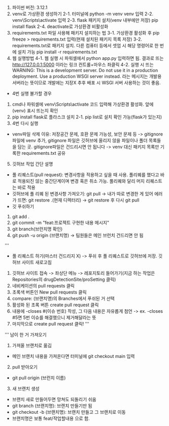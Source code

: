 1. 파이썬 버전: 3.12.1
2. venv로 가상환경 생성하기
   2-1. 터미널에 python -m venv venv 입력
   2-2. venv\Scripts\activate 입력
   2-3. flask 패키지 설치(venv 내부에만 저장) pip install flask
   2-4. deactivate로 가상환경 비활성화
3. requirements.txt 파일 사용해 패키지 설치하는 법
   3-1. 가상환경 활성화 후 pip freeze > requirements.txt 입력(현재 설치된 패키지 목록 저장)
   3-2. requirements.txt로 패키지 설치. 다른 컴퓨터 등에서 셋업 시 해당 명령어로 한 번에 설치 가능 pip install -r requirements.txt
4. 웹 실행방법
   4-1. 웹 실행 시 파워셀에서 python app.py 입력하면 됨. 결과로 뜨는 http://127.0.0.1:5000 이라는 링크 컨트롤+마우스 좌클릭
   4-2. 실행 시 뜨는
   WARNING: This is a development server.
   Do not use it in a production deployment.
   Use a production WSGI server instead.
   라는 메시지는 개발용 서버라는 뜻이므로 개발에는 지장X
   추후 배포 시 WSGI 서버 사용하는 것이 좋음.

- 4번 실행 불가할 경우

1. cmd나 파워셀에 venv\Scripts\activate 코드 입력해 가상환경 활성화. 앞에 (venv) 표시 뜨는지 확인
2. pip install flask로 플라스크 설치
   2-1. pip list로 설치 확인 가능(flask가 있는지)
3. 4번 다시 실행

- venv파일 삭제 이유: 저장공간 문제, 호환 문제 가능성, 보안 문제 등
  -> gitignore 파일에 venv 추가, gitignore 파일은 깃허브에 올리지 않을 파일이나 폴더 목록들을 담는 곳. gitignore파일은 건드리시면 안 됩니다
  -> venv 대신 패키지 목록만 기록한 requirements.txt 공유

5. 깃허브 작업 간단 설명

- 풀 리퀘스트(pull request): 변경사항을 적용하고 싶을 때 사용. 풀리퀘를 했다고 바로 적용되진 않는 중간단계이며 변경 혹은 취소 가능. 풀리퀘와 달리 머지 리퀘스트는 바로 적용
- 깃허브에 풀 리퀘 된 변경사항 가져오기: git pull
  -> 내가 따로 변경한 게 있어 에러가 뜨면: git restore .(현재 디렉터리)
  -> git restore 후 다시 git pull
- 깃 푸쉬하기

1. git add .
2. git commit -m "feat:프로젝트 구현한 내용 메시지"
3. git branch(브런치명 확인)
4. git push -u origin (브랜치명)
   -> 팀원들은 메인 브런치 건드리면 안 됨

'''

- 풀 리퀘스트 하기(마스터 건드리지 X)
  -> 푸쉬 후 풀 리퀘스트로 깃허브에 저장. 깃허브 사이트 새로고침

1. 깃허브 사이트 접속 -> 좌상단 메뉴 -> 레포지토리 들어가기(지금 하는 작업은 Repositories의 drugDetectionSite/proSetting 클릭)
2. 네비케이션의 pull requests 클릭
3. 초록색 버튼인 New pull requests 클릭
4. compare: (브랜치명)의 Branches에서 푸쉬된 거 선택
5. 활성화 된 초록 버튼 create pull request 클릭
6. 내용에 -closes #(이슈 번호) 작성, 그 다음 내용은 자유롭게 첨언
   -> ex. -closes #5면 5번 이슈를 해결했으니 제거해달라는 뜻
7. 마지막으로 create pull request 클릭!
   '''

'''
남이 한 거 가져오기

1. 가져올 브랜치로 옮김

- 메인 브랜치 내용을 가져온다면 터미널에 git checkout main 입력

2. pull 받아오기

- git pull origin (브런치 이름)

3. 새 브랜치 생성

- 브랜치 새로 만들어두면 망쳐도 되돌리기 쉬움
- git branch (브랜치명): 브랜치 만들기만 됨
- git checkout -b (브랜치명): 브랜치 만들고 그 브랜치로 이동
- 브랜치명은 보통 feat/작업할내용 으로 함.
